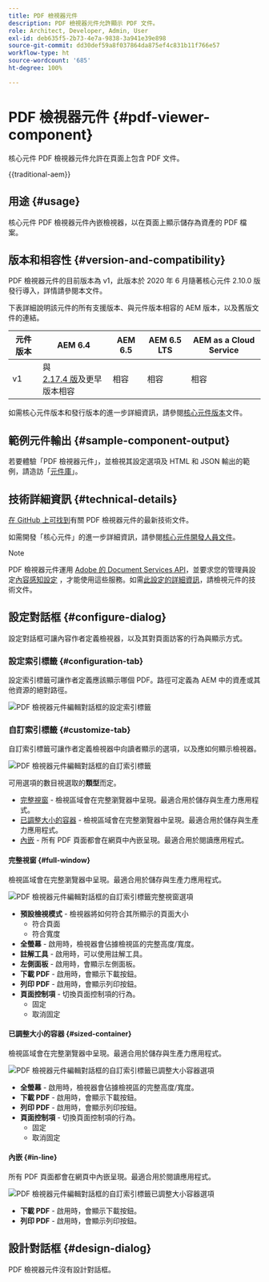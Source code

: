 ```yaml
---
title: PDF 檢視器元件
description: PDF 檢視器元件允許顯示 PDF 文件。
role: Architect, Developer, Admin, User
exl-id: deb635f5-2b73-4e7a-9838-3a941e39e898
source-git-commit: dd30def59a8f037864da875ef4c831b11f766e57
workflow-type: ht
source-wordcount: '685'
ht-degree: 100%

---
```



# PDF 檢視器元件 {#pdf-viewer-component}

核心元件 PDF 檢視器元件允許在頁面上包含 PDF 文件。

{{traditional-aem}}

## 用途 {#usage}

核心元件 PDF 檢視器元件內嵌檢視器，以在頁面上顯示儲存為資產的 PDF 檔案。

## 版本和相容性 {#version-and-compatibility}

PDF 檢視器元件的目前版本為 v1，此版本於 2020 年 6 月隨著核心元件 2.10.0 版發行導入，詳情請參閱本文件。

下表詳細說明該元件的所有支援版本、與元件版本相容的 AEM 版本，以及舊版文件的連結。

| 元件版本 | AEM 6.4 | AEM 6.5 | AEM 6.5 LTS | AEM as a Cloud Service |
|--- |--- |---|---|---|
| v1 | 與 <br>[2.17.4 版](/help/versions.md)及更早版本相容 | 相容 | 相容 | 相容 |

如需核心元件版本和發行版本的進一步詳細資訊，請參閱[核心元件版本](/help/versions.md)文件。

## 範例元件輸出 {#sample-component-output}

若要體驗「PDF 檢視器元件」，並檢視其設定選項及 HTML 和 JSON 輸出的範例，請造訪「[元件庫](https://adobe.com/go/aem_cmp_library_pdfviewer_tw)」。

## 技術詳細資訊 {#technical-details}

[在 GitHub 上可找到](https://adobe.com/go/aem_cmp_tech_pdfviewer_v1_tw)有關 PDF 檢視器元件的最新技術文件。

如需開發「核心元件」的進一步詳細資訊，請參閱[核心元件開發人員文件](/help/developing/overview.md)。

>[!NOTE]
>
>PDF 檢視器元件運用 [Adobe 的 Document Services API](https://www.adobe.io/apis/documentcloud/dcsdk.html)，並要求您的管理員設定[內容感知設定](/help/developing/context-aware-configs.md) ，才能使用這些服務。如需[此設定的詳細資訊](https://github.com/adobe/aem-core-wcm-components/tree/master/content/src/content/jcr_root/apps/core/wcm/components/pdfviewer/v1/pdfviewer#context-aware-config)，請檢視元件的技術文件。

## 設定對話框 {#configure-dialog}

設定對話框可讓內容作者定義檢視器，以及其對頁面訪客的行為與顯示方式。

### 設定索引標籤 {#configuration-tab}

設定索引標籤可讓作者定義應該顯示哪個 PDF。路徑可定義為 AEM 中的資產或其他資源的絕對路徑。

![PDF 檢視器元件編輯對話框的設定索引標籤](/help/assets/pdf-viewer-edit-configuration.png)

### 自訂索引標籤 {#customize-tab}

自訂索引標籤可讓作者定義檢視器中向讀者顯示的選項，以及應如何顯示檢視器。

![PDF 檢視器元件編輯對話框的自訂索引標籤](/help/assets/pdf-viewer-edit-customize.png)

可用選項的數目視選取的&#x200B;**類型**&#x200B;而定。

* [完整視窗](#full-window) - 檢視區域會在完整瀏覽器中呈現。最適合用於儲存與生產力應用程式。
* [已調整大小的容器](#sized-container) - 檢視區域會在完整瀏覽器中呈現。最適合用於儲存與生產力應用程式。
* [內嵌](#in-line) - 所有 PDF 頁面都會在網頁中內嵌呈現。最適合用於閱讀應用程式。

#### 完整視窗 {#full-window}

檢視區域會在完整瀏覽器中呈現。最適合用於儲存與生產力應用程式。

![PDF 檢視器元件編輯對話框的自訂索引標籤完整視窗選項](/help/assets/pdf-viewer-edit-customize-full.png)

* **預設檢視模式** - 檢視器將如何符合其所顯示的頁面大小
   * 符合頁面
   * 符合寬度
* **全螢幕** - 啟用時，檢視器會佔據檢視區的完整高度/寬度。
* **註解工具** - 啟用時，可以使用註解工具。
* **左側面板** - 啟用時，會顯示左側面板。
* **下載 PDF** - 啟用時，會顯示下載按鈕。
* **列印 PDF** - 啟用時，會顯示列印按鈕。
* **頁面控制項** - 切換頁面控制項的行為。
   * 固定
   * 取消固定

#### 已調整大小的容器 {#sized-container}

檢視區域會在完整瀏覽器中呈現。最適合用於儲存與生產力應用程式。

![PDF 檢視器元件編輯對話框的自訂索引標籤已調整大小容器選項](/help/assets/pdf-viewer-edit-customize-sized-container.png)

* **全螢幕** - 啟用時，檢視器會佔據檢視區的完整高度/寬度。
* **下載 PDF** - 啟用時，會顯示下載按鈕。
* **列印 PDF** - 啟用時，會顯示列印按鈕。
* **頁面控制項** - 切換頁面控制項的行為。
   * 固定
   * 取消固定

#### 內嵌 {#in-line}

所有 PDF 頁面都會在網頁中內嵌呈現。最適合用於閱讀應用程式。

![PDF 檢視器元件編輯對話框的自訂索引標籤已調整大小容器選項](/help/assets/pdf-viewer-edit-customize-inline.png)

* **下載 PDF** - 啟用時，會顯示下載按鈕。
* **列印 PDF** - 啟用時，會顯示列印按鈕。

## 設計對話框 {#design-dialog}

PDF 檢視器元件沒有設計對話框。
